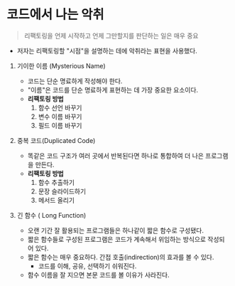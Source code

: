 # 코드에서 나는 악취

> 리팩토링을 언제 시작하고 언제 그만할지를 판단하는 일은 매우 중요



* 저자는 리팩토링할 "시점"을 설명하는 데에 악취라는 표현을 사용했다.

1. 기이한 이름 (Mysterious Name)

   - 코드는 단순 명료하게 작성해야 한다. 
   - "이름"은 코드를 단순 명료하게 표현하는 데 가장 중요한 요소이다.
   - **리팩토링 방법**
     1. 함수 선언 바꾸기
     2. 변수 이름 바꾸기
     3. 필드 이름 바꾸기

2. 중복 코드(Duplicated Code)

   * 똑같은 코드 구조가 여러 곳에서 반복된다면 하나로 통합하여 더 나은 프로그램을 만든다.
   * **리팩토링 방법**
     1. 함수 추출하기
     2. 문장 슬라이드하기
     3. 메서드 올리기

3. 긴 함수 ( Long Function) 

   * 오랜 기간 잘 활용되는 프로그램들은 하나같이 짧은 함수로 구성됐다.
   * 짧은 함수들로 구성된 프로그램은 코드가 계속해서 위임하는 방식으로 작성되어 있다.
   * 짧은 함수는 매우 중요하다. 간접 호출(indirection)의 효과를 볼 수 있다.
     * 코드를 이해, 공유, 선택하기 쉬워진다.
   * 함수 이름을 잘 지으면 본문 코드를 볼 이유가 사라진다.

   
